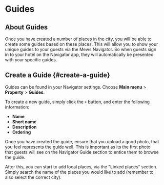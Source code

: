 # Guides

## About Guides

Once you have created a number of places in the city, you will be able to create some guides based on these places. This will allow you to show your unique guides to your guests via the Mews Navigator. So when guests sign in to your hotel on the Navigator app, they will automatically be presented with your specific guides.

## Create a Guide {#create-a-guide}

Guides can be found in your Navigator settings. Choose **Main menu** &gt; **Property** &gt; **Guides**. 

To create a new guide, simply click the `+` button, and enter the following information: 

* **Name**
* **Short name**
* **Description**
* **Ordering**

Once you have created the guide, ensure that you upload a good photo, that you feel represents the guide well. This is important as its the first photo that guests will see on the Navigator Guide section to entice them to browse the guide.

After this, you can start to add local places, via the "Linked places" section. Simply search the name of the places you would like to add \(remember to also select the correct city\).

